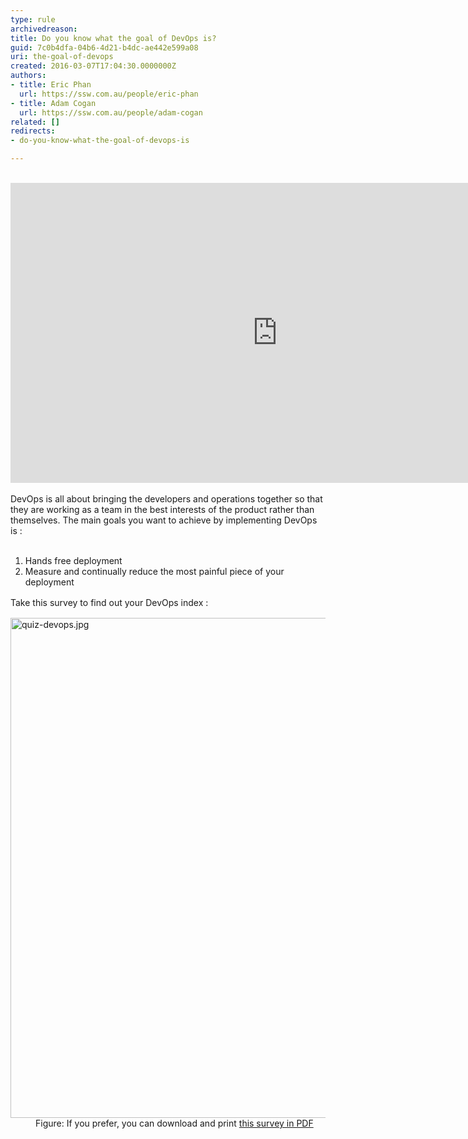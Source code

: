 ```yaml
---
type: rule
archivedreason: 
title: Do you know what the goal of DevOps is?
guid: 7c0b4dfa-04b6-4d21-b4dc-ae442e599a08
uri: the-goal-of-devops
created: 2016-03-07T17:04:30.0000000Z
authors:
- title: Eric Phan
  url: https://ssw.com.au/people/eric-phan
- title: Adam Cogan
  url: https://ssw.com.au/people/adam-cogan
related: []
redirects:
- do-you-know-what-the-goal-of-devops-is

---
```



<div>​​​<br></div><div class="ms-rtestate-read ms-rte-embedcode ms-rte-embedil ms-rtestate-notify"><iframe width="853" height="480" src="https&#58;//www.youtube.com/embed/_I94-tJlovg?rel=0" frameborder="0"></iframe>&#160;</div>DevOps is all about bringing the developers and operations together so that they are working as a team in the best interests of the product rather than themselves. The main goals you want to achieve by implementing DevOps is &#58;
<br><excerpt class='endintro'></excerpt><br>
<ol><li>Hands free deployment</li><li>Measure and continually reduce the most painful piece of your deployment</li></ol><div>
   <span style="line-height&#58;21px;">Take this survey to find out your DevOps index &#58; 
      <br></span></div><div>
   <span style="line-height&#58;21px;"> </span>
   <div class="ms-rtestate-read ms-rte-wpbox"><div class="ms-rtestate-notify  ms-rtestate-read 2823b5f0-1b7a-4827-a79f-c17e84255cf3" id="div_2823b5f0-1b7a-4827-a79f-c17e84255cf3" unselectable="on"></div><div id="vid_2823b5f0-1b7a-4827-a79f-c17e84255cf3" unselectable="on" style="display&#58;none;"></div></div></div><dl><dt>
      <img src="/PublishingImages/quiz-devops.jpg" alt="quiz-devops.jpg" style="width&#58;800px;" />
   </dt><dd>Figure&#58; If you prefer, you can download and print 
      <a href="/Documents/DevOps-Quiz.pdf">
         <img class="ms-asset-icon ms-rtePosition-4" src="/_layouts/15/images/icpdf.png" alt="" />this survey in PDF​</a>​</dd></dl>​


